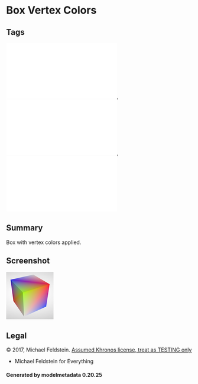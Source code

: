 # Box Vertex Colors

## Tags

![core](../../Models-core.md), ![issues](../../Models-issues.md), ![testing](../../Models-testing.md)

## Summary

Box with vertex colors applied.

## Screenshot

![screenshot](screenshot/screenshot.png)

## Legal

&copy; 2017, Michael Feldstein. [Assumed Khronos license, treat as TESTING only]()

 - Michael Feldstein for Everything

#### Generated by modelmetadata 0.20.25